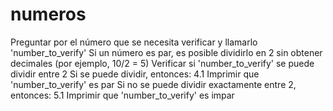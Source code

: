 # numeros
Preguntar por el número que se necesita verificar y llamarlo 'number_to_verify'
Si un número es par, es posible dividirlo en 2 sin obtener decimales (por ejemplo, 10/2 = 5)
Verificar si 'number_to_verify' se puede dividir entre 2
Si se puede dividir, entonces:
4.1 Imprimir que 'number_to_verify' es par
Si no se puede dividir exactamente entre 2, entonces:
5.1 Imprimir que 'number_to_verify' es impar

